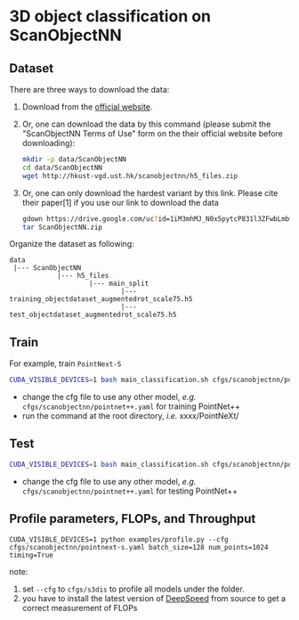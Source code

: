 # 3D object classification on ScanObjectNN

## Dataset
There are three ways to download the data: 

1. Download from the [official website](https://hkust-vgd.github.io/scanobjectnn/).

2. Or, one can download the data by this command (please submit the  "ScanObjectNN Terms of Use" form on the their official website before downloading):
    ```bash
    mkdir -p data/ScanObjectNN
    cd data/ScanObjectNN
    wget http://hkust-vgd.ust.hk/scanobjectnn/h5_files.zip
    ```
    
3. Or, one can only download the hardest variant by this link. Please cite their paper[1] if you use our link to download the data

    ```bash
    gdown https://drive.google.com/uc?id=1iM3mhMJ_N0x5pytcP831l3ZFwbLmbwzi
    tar ScanObjectNN.zip
    ```

Organize the dataset as following:

```
data
 |--- ScanObjectNN
            |--- h5_files
                    |--- main_split
                            |--- training_objectdataset_augmentedrot_scale75.h5
                            |--- test_objectdataset_augmentedrot_scale75.h5
```



## Train

For example, train `PointNext-S`
```bash
CUDA_VISIBLE_DEVICES=1 bash main_classification.sh cfgs/scanobjectnn/pointnext-s.yaml
```

* change the cfg file to use any other model, *e.g.* `cfgs/scanobjectnn/pointnet++.yaml` for training PointNet++  
* run the command at the root directory, *i.e.* xxxx/PointNeXt/



## Test

```bash
CUDA_VISIBLE_DEVICES=1 bash main_classification.sh cfgs/scanobjectnn/pointnext-s.yaml wandb.use_wandb=False mode=test --pretrained_path pretrained/scanobjectnn/pointnext-s/pointnext-s_best.pth wandb.use_wandb=False
```
* change the cfg file to use any other model, *e.g.* `cfgs/scanobjectnn/pointnet++.yaml` for testing PointNet++  



## Profile parameters, FLOPs, and Throughput

```
CUDA_VISIBLE_DEVICES=1 python examples/profile.py --cfg cfgs/scanobjectnn/pointnext-s.yaml batch_size=128 num_points=1024 timing=True
```

note: 
1. set `--cfg` to `cfgs/s3dis` to profile all models under the folder. 
2. you have to install the latest version of [DeepSpeed](https://github.com/microsoft/DeepSpeed) from source to get a correct measurement of FLOPs